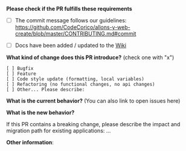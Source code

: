 **Please check if the PR fulfills these requirements**
- [ ] The commit message follows our guidelines: https://github.com/CodeCorico/allons-y-web-create/blob/master/CONTRIBUTING.md#commit
- [ ] Docs have been added / updated to the [Wiki](http://allons-y.io/wiki)


**What kind of change does this PR introduce?** (check one with "x")
```
[ ] Bugfix
[ ] Feature
[ ] Code style update (formatting, local variables)
[ ] Refactoring (no functional changes, no api changes)
[ ] Other... Please describe:
```

**What is the current behavior?** (You can also link to open issues here)



**What is the new behavior?**



If this PR contains a breaking change, please describe the impact and migration path for existing applications: ...


**Other information**:
